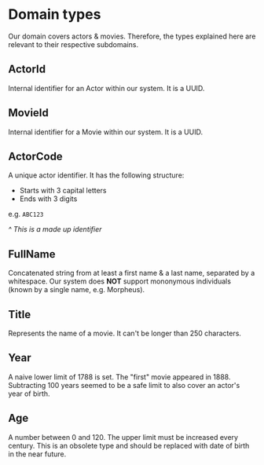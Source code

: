 # Domain types
Our domain covers actors & movies. Therefore, the types explained here are relevant
to their respective subdomains.

## ActorId
Internal identifier for an Actor within our system. It is a UUID.

## MovieId
Internal identifier for a Movie within our system. It is a UUID.

## ActorCode
A unique actor identifier. It has the following structure:
* Starts with 3 capital letters
* Ends with 3 digits

e.g. `ABC123`

*^ This is a made up identifier*

## FullName
Concatenated string from at least a first name & a last name, separated by a whitespace. 
Our system does **NOT** support mononymous individuals (known by a single name, e.g. Morpheus).

## Title
Represents the name of a movie. It can't be longer than 250 characters.

## Year
A naive lower limit of 1788 is set. The "first" movie appeared in 1888. Subtracting 100 
years seemed to be a safe limit to also cover an actor's year of birth.

## Age
A number between 0 and 120. The upper limit must be increased every century.
This is an obsolete type and should be replaced with date of birth in the near future.